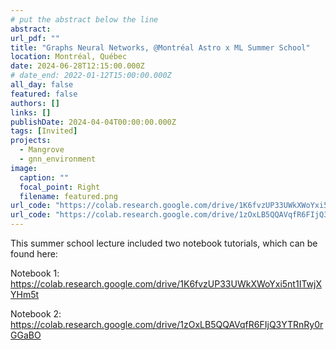 ```yaml
---
# put the abstract below the line
abstract: 
url_pdf: ""
title: "Graphs Neural Networks, @Montréal Astro x ML Summer School"
location: Montréal, Québec
date: 2024-06-28T12:15:00.000Z
# date_end: 2022-01-12T15:00:00.000Z
all_day: false
featured: false
authors: []
links: []
publishDate: 2024-04-04T00:00:00.000Z
tags: [Invited]
projects:
  - Mangrove
  - gnn_environment
image:
  caption: ""
  focal_point: Right
  filename: featured.png
url_code: "https://colab.research.google.com/drive/1K6fvzUP33UWkXWoYxi5nt1ITwjXYHm5t"
url_code: "https://colab.research.google.com/drive/1zOxLB5QQAVqfR6FIjQ3YTRnRy0rGGaBO"
---
```

This summer school lecture included two notebook tutorials, which can be found here:

Notebook 1:
https://colab.research.google.com/drive/1K6fvzUP33UWkXWoYxi5nt1ITwjXYHm5t

Notebook 2:
https://colab.research.google.com/drive/1zOxLB5QQAVqfR6FIjQ3YTRnRy0rGGaBO

